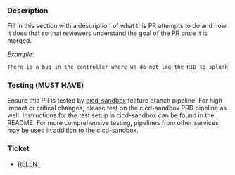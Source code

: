 ### Description

Fill in this section with a description of what this PR attempts to do and how
it does that so that reviewers understand the goal of the PR once it is merged.

_Example:_

```txt
There is a bug in the controller where we do not log the RID to splunk
```

### Testing (MUST HAVE)

Ensure this PR is tested by [cicd-sandbox](https://github.com/Chewy-Inc/cicd-sandbox) feature branch pipeline.
For high-impact or critical changes, please test on the cicd-sandbox PRD pipeline as well.
Instructions for the test setup in cicd-sandbox can be found in the README.
For more comprehensive testing, pipelines from other services may be used in addition to the cicd-sandbox.

### Ticket
* [RELEN-](https://chewyinc.atlassian.net/browse/RELEN-)